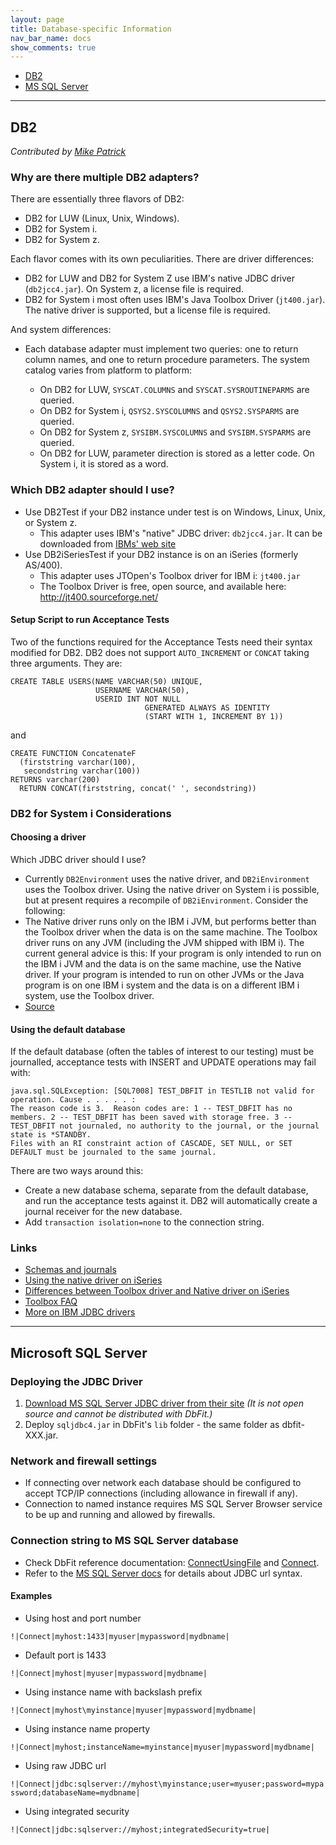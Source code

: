 ```yaml
---
layout: page
title: Database-specific Information
nav_bar_name: docs
show_comments: true
---
```


*   [DB2](#db2)
*   [MS SQL Server](#microsoft-sql-server)

---

## DB2

_Contributed by [Mike Patrick](https://github.com/mikepatrick)_

### Why are there multiple DB2 adapters?

There are essentially three flavors of DB2:

 * DB2 for LUW (Linux, Unix, Windows).
 * DB2 for System i.
 * DB2 for System z.

Each flavor comes with its own peculiarities.  There are driver differences:

 * DB2 for LUW and DB2 for System Z use IBM's native JDBC driver (`db2jcc4.jar`).  On System z, a license file is required.
 * DB2 for System i most often uses IBM's Java Toolbox Driver (`jt400.jar`).  The native driver is supported, but a license file is required.

And system differences:

 * Each database adapter must implement two queries: one to return column names, and one to return procedure parameters.  The system catalog varies from platform to platform:

   * On DB2 for LUW, `SYSCAT.COLUMNS` and `SYSCAT.SYSROUTINEPARMS` are queried.
   * On DB2 for System i, `QSYS2.SYSCOLUMNS` and `QSYS2.SYSPARMS` are queried.
   * On DB2 for System z, `SYSIBM.SYSCOLUMNS` and `SYSIBM.SYSPARMS` are queried.
   * On DB2 for LUW, parameter direction is stored as a letter code.  On System i, it is stored as a word.

### Which DB2 adapter should I use?

 *  Use DB2Test if your DB2 instance under test is on Windows, Linux, Unix, or System z.
     * This adapter uses IBM's "native" JDBC driver: `db2jcc4.jar`. It can be downloaded from [IBMs' web site](http://www.ibm.com/support/docview.wss?rs=4020&uid=swg21385217)
 *  Use DB2iSeriesTest if your DB2 instance is on an iSeries (formerly AS/400).
     * This adapter uses JTOpen's Toolbox driver for IBM i: `jt400.jar`
     * The Toolbox Driver is free, open source, and available here: <http://jt400.sourceforge.net/>

#### Setup Script to run Acceptance Tests

Two of the functions required for the Acceptance Tests need their syntax modified for DB2. DB2 does not support `AUTO_INCREMENT` or `CONCAT` taking three arguments.  They are:

    CREATE TABLE USERS(NAME VARCHAR(50) UNIQUE,
                       USERNAME VARCHAR(50),
                       USERID INT NOT NULL
                                  GENERATED ALWAYS AS IDENTITY
                                  (START WITH 1, INCREMENT BY 1))

and

    CREATE FUNCTION ConcatenateF
      (firststring varchar(100),
       secondstring varchar(100))
    RETURNS varchar(200)
      RETURN CONCAT(firststring, concat(' ', secondstring))

### DB2 for System i Considerations

#### Choosing a driver

Which JDBC driver should I use?

  * Currently `DB2Environment` uses the native driver, and `DB2iEnvironment` uses the Toolbox driver.  Using the native driver on System i is possible, but at present requires a recompile of `DB2iEnvironment`.  Consider the following:
  * The Native driver runs only on the IBM i JVM, but performs better than the Toolbox driver when the data is on the same machine. The Toolbox driver runs on any JVM (including the JVM shipped with IBM i). The current general advice is this: If your program is only intended to run on the IBM i JVM and the data is on the same machine, use the Native driver. If your program is intended to run on other JVMs or the Java program is on one IBM i system and the data is on a different IBM i system, use the Toolbox driver.
  * [Source](http://www-03.ibm.com/systems/i/software/toolbox/faqjdbc.html#faqA1)

#### Using the default database

If the default database (often the tables of interest to our testing) must be journalled, acceptance tests with INSERT and UPDATE operations may fail with:


    java.sql.SQLException: [SQL7008] TEST_DBFIT in TESTLIB not valid for operation. Cause . . . . . :   
    The reason code is 3.  Reason codes are: 1 -- TEST_DBFIT has no members. 2 -- TEST_DBFIT has been saved with storage free. 3 -- TEST_DBFIT not journaled, no authority to the journal, or the journal state is *STANDBY.  
    Files with an RI constraint action of CASCADE, SET NULL, or SET DEFAULT must be journaled to the same journal.


There are two ways around this:

 * Create a new database schema, separate from the default database, and run the acceptance tests against it.  DB2 will automatically create a journal receiver for the new database.
 * Add `transaction isolation=none` to the connection string.

### Links

* [Schemas and journals](http://www.ibm.com/developerworks/data/library/techarticle/0305milligan/0305milligan.html)
* [Using the native driver on iSeries](http://publib.boulder.ibm.com/infocenter/db2luw/v9r5/index.jsp?topic=%2Fcom.ibm.db2.luw.apdv.java.doc%2Fsrc%2Ftpc%2Fimjcc_t0010264.html)
* [Differences between Toolbox driver and Native driver on iSeries](http://publib.boulder.ibm.com/infocenter/radhelp/v7r0m0/index.jsp?topic=/com.ibm.datatools.connection.ui.doc/topics/rdbconn_db2udb_iseries.html)
* [Toolbox FAQ](http://www-03.ibm.com/systems/i/software/toolbox/faqjdbc.html)
* [More on IBM JDBC drivers](http://publib.boulder.ibm.com/infocenter/db2luw/v8/index.jsp?topic=/com.ibm.db2.udb.dc.doc/dc/r_jdbcdrivers.htm)

----

## Microsoft SQL Server

### Deploying the JDBC Driver

1. [Download MS SQL Server JDBC driver from their site](http://www.microsoft.com/en-us/download/details.aspx?id=11774) *(It is not open source and cannot be distributed with DbFit.)*
2. Deploy `sqljdbc4.jar` in DbFit's `lib` folder - the same folder as dbfit-XXX.jar.

### Network and firewall settings

* If connecting over network each database should be configured to accept TCP/IP connections (including allowance in firewall if any).
* Connection to named instance requires MS SQL Server Browser service to be up and running and allowed by firewalls.

### Connection string to MS SQL Server database

* Check DbFit reference documentation: [ConnectUsingFile](/dbfit/docs/reference.html#connect-using-file) and [Connect](/dbfit/docs/reference.html#connect).
* Refer to the [MS SQL Server docs](http://technet.microsoft.com/en-us/library/ms378428.aspx) for details about JDBC url syntax.


#### Examples

* Using host and port number

`!|Connect|myhost:1433|myuser|mypassword|mydbname|`

* Default port is 1433

`!|Connect|myhost|myuser|mypassword|mydbname|`

* Using instance name with backslash prefix

`!|Connect|myhost\myinstance|myuser|mypassword|mydbname|`

* Using instance name property

`!|Connect|myhost;instanceName=myinstance|myuser|mypassword|mydbname|`

* Using raw JDBC url

`!|Connect|jdbc:sqlserver://myhost\myinstance;user=myuser;password=mypassword;databaseName=mydbname|`

* Using integrated security

`!|Connect|jdbc:sqlserver://myhost;integratedSecurity=true|`

